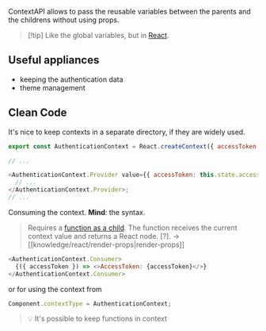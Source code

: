 ContextAPI allows to pass the reusable variables between the parents and the childrens without using props.

> [!tip] Like the global variables, but in [React](knowledge/react/react.md).

## Useful appliances

- keeping the authentication data
- theme management

## Clean Code

It's nice to keep contexts in a separate directory, if they are widely used.

```js
export const AuthenticationContext = React.createContext({ accessToken: null });

// ...

<AuthenticationContext.Provider value={{ accessToken: this.state.accessToken }}>
  // ...
</AuthenticationContext.Provider>;
// ...
```

Consuming the context. **Mind**: the syntax.

> Requires a [function as a child](https://reactjs.org/docs/render-props.html#using-props-other-than-render). The function receives the current context value and returns a React node. [?].
> -> [[knowledge/react/render-props|render-props]]

```js
<AuthenticationContext.Consumer>
  {({ accessToken }) => <>AccessToken: {accessToken}</>}
</AuthenticationContext.Consumer>
```

or for using the context from

```js
Component.contextType = AuthenticationContext;
```

> 💡 It's possible to keep functions in context
